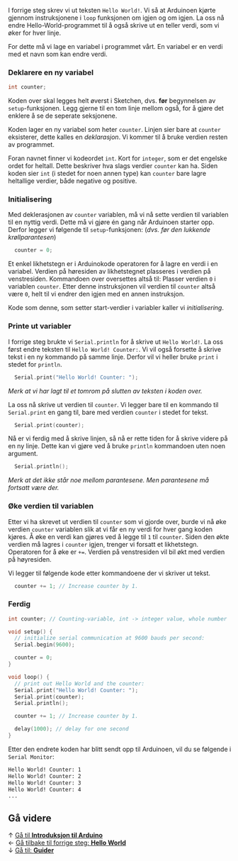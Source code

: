 I forrige steg skrev vi ut teksten `Hello World!`. Vi så at Arduinoen kjørte
gjennom instruksjonene i `loop` funksjonen om igjen og om igjen. La oss nå
endre Hello-World-programmet til å også skrive ut en teller verdi, som vi øker
for hver linje.

For dette må vi lage en variabel i programmet vårt. En variabel er en verdi med
et navn som kan endre verdi.

### Deklarere en ny variabel

``` cpp
int counter;
```

Koden over skal legges helt øverst i Sketchen, dvs. **før** begynnelsen av
`setup`-funksjonen. Legg gjerne til en tom linje mellom også, for å gjøre det
enklere å se de seperate seksjonene.

Koden lager en ny variabel som heter `counter`. Linjen sier bare at `counter`
eksisterer, dette kalles en *deklarasjon*. Vi kommer til å bruke verdien resten
av programmet.

Foran navnet finner vi kodeordet `int`. Kort for `integer`, som er det engelske
ordet for heltall. Dette beskriver hva slags verdier `counter` kan ha. Siden
koden sier `int` (i stedet for noen annen type) kan `counter` bare lagre
heltallige verdier, både negative og positive.

### Initialisering

Med deklerasjonen av `counter` variablen, må vi nå sette verdien til variablen
til en nyttig verdi. Dette må vi gjøre én gang når Arduinoen starter opp.
Derfor legger vi følgende til `setup`-funksjonen: (*dvs. før den lukkende
krøllparantesen*)

``` cpp
  counter = 0;
```

Et enkel likhetstegn er i Arduinokode operatoren for å lagre en verdi i en
variabel. Verdien på høresiden av likhetstegnet plasseres i verdien på
venstresiden. Kommandoen over oversettes altså til: Plasser verdien `0` i
variablen `counter`. Etter denne instruksjonen vil verdien til `counter` altså
være `0`, helt til vi endrer den igjen med en annen instruksjon.

Kode som denne, som setter start-verdier i variabler kaller vi *initialisering*.

### Printe ut variabler

I forrige steg brukte vi `Serial.println` for å skrive ut `Hello World!`. La
oss først endre teksten til `Hello World! Counter:`. Vi vil også forsette å
skrive tekst i en ny kommando på samme linje. Derfor vil vi heller bruke
`print` i stedet for `println`.

``` cpp
  Serial.print("Hello World! Counter: ");
```

*Merk at vi har lagt til et tomrom på slutten av teksten i koden over.*

La oss nå skrive ut verdien til `counter`. Vi legger bare til en kommando til
`Serial.print` en gang til, bare med verdien `counter` i stedet for tekst.

``` cpp
  Serial.print(counter);
```

Nå er vi ferdig med å skrive linjen, så nå er rette tiden for å skrive videre
på en ny linje. Dette kan vi gjøre ved å bruke `println` kommandoen uten noen
argument.

``` cpp
  Serial.println();
```

*Merk at det ikke står noe mellom parantesene. Men parantesene må fortsatt være
der.*

### Øke verdien til variablen

Etter vi ha skrevet ut verdien til `counter` som vi gjorde over, burde vi nå
øke verdien `counter` variablen slik at vi får en ny verdi for hver gang koden
kjøres. Å øke en verdi kan gjøres ved å legge til `1` til `counter`. Siden den
økte verdien må lagres i `counter` igjen, trenger vi forsatt et likhetstegn.  
Operatoren for å øke er `+=`. Verdien på venstresiden vil bil økt med verdien
på høyresiden.

Vi legger til følgende kode etter kommandoene der vi skriver ut tekst.

``` cpp
  counter += 1; // Increase counter by 1.
```

### Ferdig

``` cpp
int counter; // Counting-variable, int -> integer value, whole number

void setup() {
  // initialize serial communication at 9600 bauds per second:
  Serial.begin(9600);

  counter = 0;
}

void loop() {
  // print out Hello World and the counter:
  Serial.print("Hello World! Counter: ");
  Serial.print(counter);
  Serial.println();

  counter += 1; // Increase counter by 1.

  delay(1000); // delay for one second
}
```

Etter den endrete koden har blitt sendt opp til Arduinoen, vil du se følgende
i `Serial Monitor`:

``` txt
Hello World! Counter: 1
Hello World! Counter: 2
Hello World! Counter: 3
Hello World! Counter: 4
...
```

## Gå videre

&uarr; [Gå til **Introduksjon til Arduino**][intro-prog-home]  
&larr; [Gå tilbake til forrige steg: **Hello World**][hello-world]  
&darr; [Gå til: **Guider**][guides]  

[intro-prog-home]: Introduksjon-til-Arduino-programmering
[hello-world]: Arduino-varianten-av-Hello-World
[guides]: airbit-Guider
